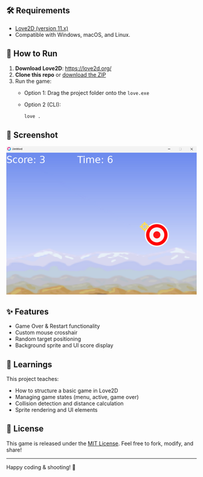 
## 🛠 Requirements

- [Love2D (version 11.x)](https://love2d.org/)
- Compatible with Windows, macOS, and Linux.

## 🚀 How to Run

1. **Download Love2D**: https://love2d.org/
2. **Clone this repo** or [download the ZIP](https://github.com/your-username/target-practice-game/archive/refs/heads/main.zip)
3. Run the game:
   - Option 1: Drag the project folder onto the `love.exe`
   - Option 2 (CLI):

     ```bash
     love .
     ```

## 📸 Screenshot

![screenshot](output/output.png)

## ✨ Features

- Game Over & Restart functionality
- Custom mouse crosshair
- Random target positioning
- Background sprite and UI score display

## 🧠 Learnings

This project teaches:
- How to structure a basic game in Love2D
- Managing game states (menu, active, game over)
- Collision detection and distance calculation
- Sprite rendering and UI elements

## 📄 License

This game is released under the [MIT License](LICENSE). Feel free to fork, modify, and share!

---

Happy coding & shooting! 🎯
